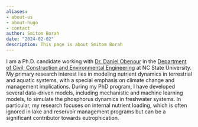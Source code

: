```yaml
---
aliases:
- about-us
- about-hugo
- contact
author: Smitom Borah
date: "2024-02-02"
description: This page is about Smitom Borah
---
```


I am a Ph.D. candidate working with [Dr. Daniel Obenour](https://www.ccee.ncsu.edu/people/drobenou/) in the [Department of Civil, Construction and Environmental Engineering](https://www.ccee.ncsu.edu/) at NC State University. My primary research interest lies in modeling nutrient dynamics in terrestrial and aquatic systems, with a special emphasis on climate change and management implications. During my PhD program, I have developed several data-driven models, including mechanistic and machine learning models, to simulate the phosphorus dynamics in freshwater systems. In particular, my research focuses on internal nutrient loading, which is often ignored in lake and reservoir management programs but can be a significant contributor towards eutrophication. 
